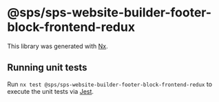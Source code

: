 # @sps/sps-website-builder-footer-block-frontend-redux

This library was generated with [Nx](https://nx.dev).

## Running unit tests

Run `nx test @sps/sps-website-builder-footer-block-frontend-redux` to execute the unit tests via [Jest](https://jestjs.io).
